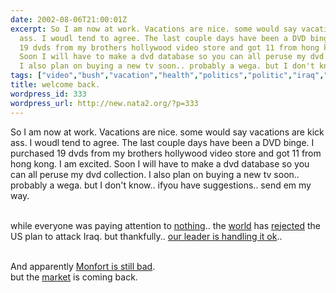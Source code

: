 ```yaml
---
date: 2002-08-06T21:00:01Z
excerpt: So I am now at work. Vacations are nice. some would say vacations are kick
  ass. I woudl tend to agree. The last couple days have been a DVD binge. I purchased
  19 dvds from my brothers hollywood video store and got 11 from hong kong. I am excited.
  Soon I will have to make a dvd database so you can all peruse my dvd collection.
  I also plan on buying a new tv soon.. probably a wega. but I don't kno...
tags: ["video","bush","vacation","health","politics","politic","iraq","hong","kong"]
title: welcome back.
wordpress_id: 333
wordpress_url: http://new.nata2.org/?p=333
---
```


So I am now at work. Vacations are nice. some would say vacations are kick ass. I woudl tend to agree. The last couple days have been a DVD binge. I purchased 19 dvds from my brothers hollywood video store and got 11 from hong kong. I am excited. Soon I will have to make a dvd database so you can all peruse my dvd collection. I also plan on buying a new tv soon.. probably a wega. but I don't know.. ifyou have suggestions.. send em my way.<br/><br/>

while everyone was paying attention to <a href="http://www.cnn.com/2002/HEALTH/08/06/conjoined.twins/index.html">nothing</a>.. the <a href="http://news.independent.co.uk/world/politics/story.jsp?story=321916">world</a> has <a href="http://www.guardian.co.uk/Iraq/Story/0,2763,769851,00.html">rejected</a> the US plan to attack Iraq. but thankfully.. <a href="http://story.news.yahoo.com/news?tmpl=story2&amp;cid=544&amp;u=/ap/20020806/ap_on_go_pr_wh/bush_medical_2&amp;printer=1">our leader is handling it ok</a>.. <br/>
<br/>

And apparently <a href="http://rense.com/general27/canned.htm">Monfort is still bad</a>.<br/> but the <a href="http://www.marketwatch.com/news/story.asp?guid=%7B415DC9C0%2D455B%2D43B7%2DA32B%2DFF32C0A1B655%7D&amp;siteid=yhoo">market</a> is coming back.
